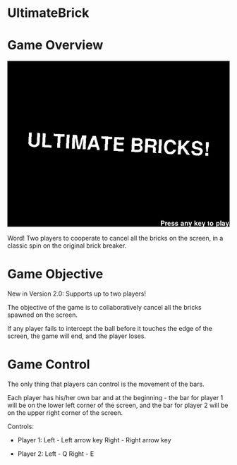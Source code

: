 # UltimateBrick

#  Game Overview

![alt tag](https://raw.githubusercontent.com/rerafyaw/InteractiveProgramming/master/splash.png)


Word! Two players to cooperate to cancel all the bricks on the screen, in a classic spin on the original brick breaker.

# Game Objective

New in Version 2.0: Supports up to two players!

The objective of the game is to collaboratively cancel all the bricks spawned on the screen.

If any player fails to intercept the ball before it touches the edge of the screen, the game will end, and the player loses.

# Game Control

The only thing that players can control is the movement of the bars.

Each player has his/her own bar and at the beginning - the bar for player 1 will be on the lower left corner of the screen, and the bar for player 2 will be on the upper right corner of the screen.

Controls:
- Player 1:
    Left - Left arrow key
    Right - Right arrow key

- Player 2:
    Left - Q
    Right - E
